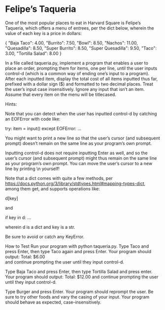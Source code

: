 # Felipe’s Taqueria
One of the most popular places to eat in Harvard Square is Felipe’s Taqueria, which offers a menu of entrees, per the dict below, wherein the value of each key is a price in dollars:

{
    "Baja Taco": 4.00,
    "Burrito": 7.50,
    "Bowl": 8.50,
    "Nachos": 11.00,
    "Quesadilla": 8.50,
    "Super Burrito": 8.50,
    "Super Quesadilla": 9.50,
    "Taco": 3.00,
    "Tortilla Salad": 8.00
}

In a file called taqueria.py, implement a program that enables a user to place an order, prompting them for items, one per line, until the user inputs control-d (which is a common way of ending one’s input to a program). After each inputted item, display the total cost of all items inputted thus far, prefixed with a dollar sign ($) and formatted to two decimal places. Treat the user’s input case insensitively. Ignore any input that isn’t an item. Assume that every item on the menu will be titlecased.

Hints:

Note that you can detect when the user has inputted control-d by catching an EOFError with code like:

try:
    item = input()
except EOFError:
    ...
    
You might want to print a new line so that the user’s cursor (and subsequent prompt) doesn’t remain on the same line as your program’s own prompt.

Inputting control-d does not require inputting Enter as well, and so the user’s cursor (and subsequent prompt) might thus remain on the same line as your program’s own prompt. You can move the user’s cursor to a new line by printing \n yourself!

Note that a dict comes with quite a few methods, per https://docs.python.org/3/library/stdtypes.html#mapping-types-dict, among them get, and supports operations like:

d[key]

and

if key in d:
    ...
    
wherein d is a dict and key is a str.

Be sure to avoid or catch any KeyError.

How to Test
Run your program with python taqueria.py.
Type Taco and press Enter, then type Taco again and press Enter. Your program should output:
Total: $6.00  
and continue prompting the user until they input control-d.

Type Baja Taco and press Enter, then type Tortilla Salad and press enter. Your program should output:
Total: $12.00
and continue prompting the user until they input control-d.

Type Burger and press Enter. Your program should reprompt the user.
Be sure to try other foods and vary the casing of your input. Your program should behave as expected, case-insensitively.
